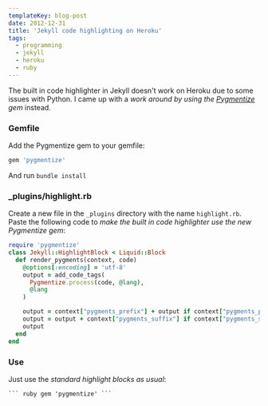 ```yaml
---
templateKey: blog-post
date: 2012-12-31
title: 'Jekyll code highlighting on Heroku'
tags:
  - programming
  - jekyll
  - heroku
  - ruby
---
```


The built in code highlighter in Jekyll doesn't work on Heroku due to some issues with Python. I came up with a _work around by using the [Pygmentize][1] gem_ instead.

### Gemfile

Add the Pygmentize gem to your gemfile:

```ruby
gem 'pygmentize'
```

And run `bundle install`

### \_plugins/highlight.rb

Create a new file in the `_plugins` directory with the name `highlight.rb`. Paste the following code to _make the built in code highlighter use the new Pygmentize gem_:

```ruby
require 'pygmentize'
class Jekyll::HighlightBlock < Liquid::Block
  def render_pygments(context, code)
    @options[:encoding] = 'utf-8'
    output = add_code_tags(
      Pygmentize.process(code, @lang),
      @lang
    )

    output = context["pygments_prefix"] + output if context["pygments_prefix"]
    output = output + context["pygments_suffix"] if context["pygments_suffix"]
    output
  end
end
```

### Use

Just use the _standard highlight blocks as usual_:

````html
``` ruby gem 'pygmentize' ```
````

[1]: https://rubygems.org/gems/pygmentize
